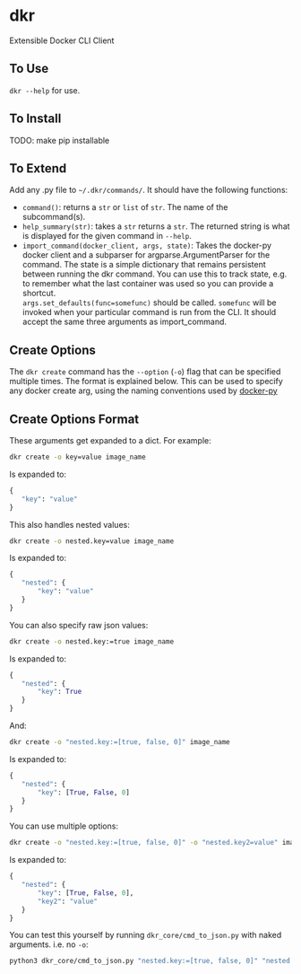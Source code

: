 # dkr

Extensible Docker CLI Client

## To Use

`dkr --help` for use.

## To Install

TODO: make pip installable

## To Extend

Add any .py file to `~/.dkr/commands/`. It should have the following functions:

* `command()`: returns a `str` or `list` of `str`. The name of the subcommand(s).
* `help_summary(str)`: takes a `str` returns a `str`. The returned string is what is displayed for the given command in `--help`.
* `import_command(docker_client, args, state)`: Takes the docker-py docker client and a subparser for argparse.ArgumentParser for the command. The state is a simple dictionary that remains persistent between running the dkr command. You can use this to track state, e.g. to remember what the last container was used so you can provide a shortcut.   
    `args.set_defaults(func=somefunc)` should be called. `somefunc` will be invoked when your particular command is run from the CLI. It should accept the same three arguments as import_command.
    

## Create Options

The `dkr create` command has the `--option` (`-o`) flag that can be specified multiple times. The format is explained below.
This can be used to specify any docker create arg, using the naming conventions used by [docker-py](http://docker-py.readthedocs.io/en/latest/api/#create_container)
 
 
## Create Options Format
 
These arguments get expanded to a dict. For example:
 
 ```bash
 dkr create -o key=value image_name
 ```
 
 Is expanded to:
 
 ```python
 {
    "key": "value"
 }
 ```
 
 This also handles nested values:
 
 ```bash
 dkr create -o nested.key=value image_name
 ```
 
 Is expanded to:
 
 ```python
 {
    "nested": {
        "key": "value"
    }
 }
 ```
 
 You can also specify raw json values:
 
 ```bash
 dkr create -o nested.key:=true image_name
 ```
 
 Is expanded to:
 
 ```python
 {
    "nested": {
        "key": True
    }
 }
 ```
 
 And:
 
 ```bash
 dkr create -o "nested.key:=[true, false, 0]" image_name
 ```
 
 Is expanded to:
 
 ```python
 {
    "nested": {
        "key": [True, False, 0]
    }
 }
 ```
 
 You can use multiple options:
 
 ```bash
 dkr create -o "nested.key:=[true, false, 0]" -o "nested.key2=value" image_name
 ```
 
 Is expanded to:
 
 ```python
 {
    "nested": {
        "key": [True, False, 0],
        "key2": "value"
    }
 }
 ```
 
 You can test this yourself by running `dkr_core/cmd_to_json.py` with naked arguments. i.e. no `-o`:
 
 ```bash
 python3 dkr_core/cmd_to_json.py "nested.key:=[true, false, 0]" "nested.key2=value"
 ```